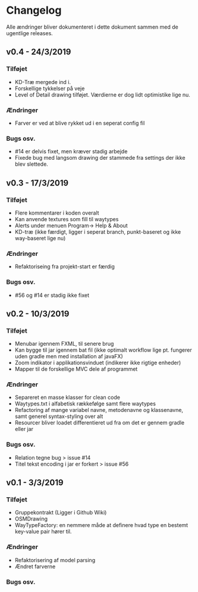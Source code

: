 # Changelog
Alle ændringer bliver dokumenteret i dette dokument sammen med de ugentlige releases.

## v0.4 - 24/3/2019
### Tilføjet
- KD-Træ mergede ind i.
- Forskellige tykkelser på veje
- Level of Detail drawing tilføjet. Værdierne er dog lidt optimistike lige nu.

### Ændringer
- Farver er ved at blive rykket ud i en seperat config fil

### Bugs osv.
- \#14 er delvis fixet, men kræver stadig arbejde
- Fixede bug med langsom drawing der stammede fra settings der ikke blev slettede.

## v0.3 - 17/3/2019
### Tilføjet
- Flere kommentarer i koden overalt
- Kan anvende textures som fill til waytypes
- Alerts under menuen Program-> Help & About
- KD-træ (ikke færdigt, ligger i seperat branch, punkt-baseret og ikke way-baseret lige nu)

### Ændringer
- Refaktoriseing fra projekt-start er færdig

### Bugs osv.
- \#56 og #14 er stadig ikke fixet

## v0.2 - 10/3/2019
### Tilføjet
- Menubar igennem FXML, til senere brug
- Kan bygge til jar igennem bat fil (ikke optimalt workflow lige pt. fungerer uden gradle men med installation af javaFX)
- Zoom indikator i applikationsvinduet (indikerer ikke rigtige enheder)
- Mapper til de forskellige MVC dele af programmet

### Ændringer
- Separeret en masse klasser for clean code
- Waytypes.txt i alfabetisk rækkefølge samt flere waytypes
- Refactoring af mange variabel navne, metodenavne og klassenavne, samt generel syntax-styling over alt
- Resourcer bliver loadet differentieret ud fra om det er gennem gradle eller jar

### Bugs osv.
- Relation tegne bug > issue #14
- Titel tekst encoding i jar er forkert > issue #56

## v0.1 - 3/3/2019
### Tilføjet
- Gruppekontrakt (Ligger i Github Wiki)
- OSMDrawing
- WayTypeFactory: en nemmere måde at definere hvad type en bestemt key-value pair hører til.

### Ændringer
- Refaktorisering af model parsing
- Ændret farverne

### Bugs osv.
